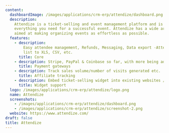 ```yaml
---
content:
  dashboardImage: /images/applications/crm-erp/attendize/dashboard.png
  description:
    Attendize is a ticket-selling and event management platform and is
    everything you need for a successful event. Attendize has a wide array of features
    aimed at making organizing events as effortless as possible.
  features:
    - description:
        Easy attendee management, Refunds, Messaging, Data export -Attendees
        list to XLS, CSV, etc.
      title: Core
    - description: Stripe, PayPal & Coinbase so far, with more being added.
      title: Payment gateways
    - description: Track sales volume/number of visits generated etc.
      title: Affiliate tracking
    - description: Embed ticket-selling widget into existing websites / WordPress blogs
      title: Widget support
  logo: /images/applications/crm-erp/attendize/logo.png
  name: Attendize
  screenshots:
    - /images/applications/crm-erp/attendize/dashboard.png
    - /images/applications/crm-erp/attendize/screenshot-2.png
  website: https://www.attendize.com/
draft: false
title: Attendize
---
```

